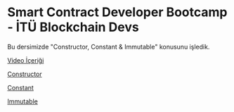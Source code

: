# Smart Contract Developer Bootcamp - İTÜ Blockchain Devs

Bu dersimizde "Constructor, Constant & Immutable" konusunu işledik.

[Video İçeriği](https://www.youtube.com/watch?v=XQR2tL4v0_c&list=PLby2HXktGwN4Cof_6a8YwlMrboX8-hs73&index=4)

[Constructor](./Constructor.sol)

[Constant](./Constant.sol)

[Immutable](./Immutable.sol)
